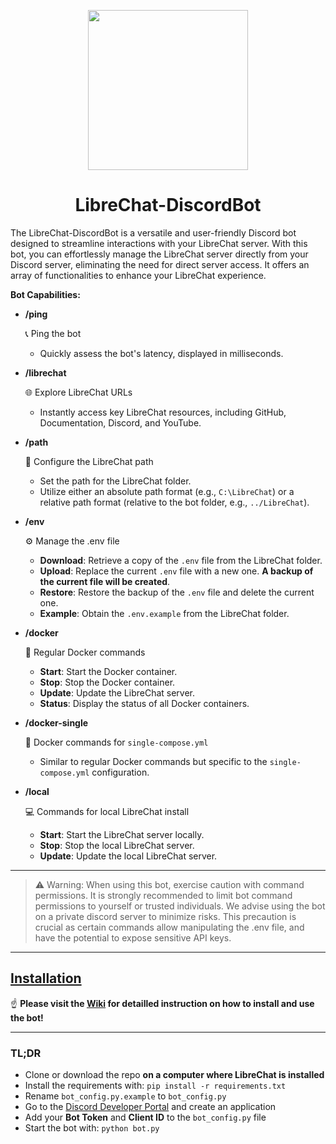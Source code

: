 <p align="center">
  <a href="https://docs.librechat.ai">
    <img src="https://github.com/Berry-13/LibreChat-DiscordBot/assets/81851188/90a711aa-9a0f-4d3b-8ff9-7ac2cfe2606b" height="256">
  </a>
    <h1 align="center">LibreChat-DiscordBot</h1>
</p>


The LibreChat-DiscordBot is a versatile and user-friendly Discord bot designed to streamline interactions with your LibreChat server. With this bot, you can effortlessly manage the LibreChat server directly from your Discord server, eliminating the need for direct server access. It offers an array of functionalities to enhance your LibreChat experience.

**Bot Capabilities:**

- **/ping**
   
   📞 Ping the bot
   - Quickly assess the bot's latency, displayed in milliseconds.

- **/librechat**
   
   🌐 Explore LibreChat URLs
   - Instantly access key LibreChat resources, including GitHub, Documentation, Discord, and YouTube.

- **/path**

   📂 Configure the LibreChat path
   - Set the path for the LibreChat folder.
   - Utilize either an absolute path format (e.g., `C:\LibreChat`) or a relative path format (relative to the bot folder, e.g., `../LibreChat`).

- **/env**

   ⚙️ Manage the .env file
   - **Download**: Retrieve a copy of the `.env` file from the LibreChat folder.
   - **Upload**: Replace the current `.env` file with a new one. **A backup of the current file will be created**.
   - **Restore**: Restore the backup of the `.env` file and delete the current one.
   - **Example**: Obtain the `.env.example` from the LibreChat folder.

- **/docker**

   🐳 Regular Docker commands
   - **Start**: Start the Docker container.
   - **Stop**: Stop the Docker container.
   - **Update**: Update the LibreChat server.
   - **Status**: Display the status of all Docker containers.

- **/docker-single**

  🐳 Docker commands for `single-compose.yml`
   - Similar to regular Docker commands but specific to the `single-compose.yml` configuration.

- **/local**

  💻 Commands for local LibreChat install
   - **Start**: Start the LibreChat server locally.
   - **Stop**: Stop the local LibreChat server.
   - **Update**: Update the local LibreChat server.

---

>⚠️ Warning: When using this bot, exercise caution with command permissions. It is strongly recommended to limit bot command permissions to yourself or trusted individuals. We advise using the bot on a private discord server to minimize risks. This precaution is crucial as certain commands allow manipulating the .env file, and have the potential to expose sensitive API keys.
---

## [Installation](https://github.com/Berry-13/LibreChat-DiscordBot/wiki)
☝️ **Please visit the [Wiki](https://github.com/Berry-13/LibreChat-DiscordBot/wiki) for detailled instruction on how to install and use the bot!**

---

### TL;DR
- Clone or download the repo __on a computer where LibreChat is installed__
- Install the requirements with: `pip install -r requirements.txt`
- Rename `bot_config.py.example` to `bot_config.py`
- Go to the [Discord Developer Portal](https://discord.com/developers/applications) and create an application
- Add your **Bot Token** and **Client ID** to the `bot_config.py` file
- Start the bot with: `python bot.py`
